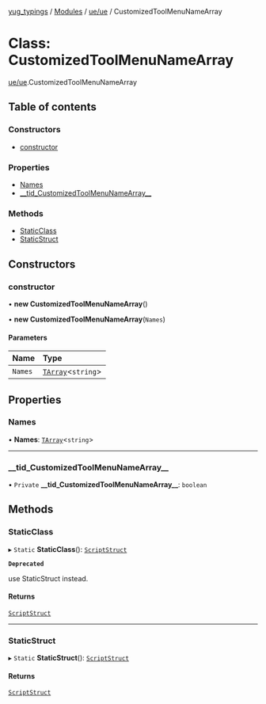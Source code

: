 [yug_typings](../README.md) / [Modules](../modules.md) / [ue/ue](../modules/ue_ue.md) / CustomizedToolMenuNameArray

# Class: CustomizedToolMenuNameArray

[ue/ue](../modules/ue_ue.md).CustomizedToolMenuNameArray

## Table of contents

### Constructors

- [constructor](ue_ue.CustomizedToolMenuNameArray.md#constructor)

### Properties

- [Names](ue_ue.CustomizedToolMenuNameArray.md#names)
- [\_\_tid\_CustomizedToolMenuNameArray\_\_](ue_ue.CustomizedToolMenuNameArray.md#__tid_customizedtoolmenunamearray__)

### Methods

- [StaticClass](ue_ue.CustomizedToolMenuNameArray.md#staticclass)
- [StaticStruct](ue_ue.CustomizedToolMenuNameArray.md#staticstruct)

## Constructors

### constructor

• **new CustomizedToolMenuNameArray**()

• **new CustomizedToolMenuNameArray**(`Names`)

#### Parameters

| Name | Type |
| :------ | :------ |
| `Names` | [`TArray`](../interfaces/ue_puerts.TArray.md)<`string`\> |

## Properties

### Names

• **Names**: [`TArray`](../interfaces/ue_puerts.TArray.md)<`string`\>

___

### \_\_tid\_CustomizedToolMenuNameArray\_\_

• `Private` **\_\_tid\_CustomizedToolMenuNameArray\_\_**: `boolean`

## Methods

### StaticClass

▸ `Static` **StaticClass**(): [`ScriptStruct`](ue_ue.ScriptStruct.md)

**`Deprecated`**

use StaticStruct instead.

#### Returns

[`ScriptStruct`](ue_ue.ScriptStruct.md)

___

### StaticStruct

▸ `Static` **StaticStruct**(): [`ScriptStruct`](ue_ue.ScriptStruct.md)

#### Returns

[`ScriptStruct`](ue_ue.ScriptStruct.md)
